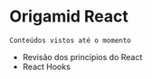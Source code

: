 # Origamid React

`Conteúdos vistos até o momento`

-   Revisão dos princípios do React
-   React Hooks
